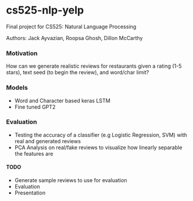 # cs525-nlp-yelp
Final project for CS525: Natural Language Processing

Authors: Jack Ayvazian, Roopsa Ghosh, Dillon McCarthy

### Motivation
How can we generate realistic reviews for restaurants given a rating (1-5 stars), text seed (to begin the review), and word/char limit?

### Models
* Word and Character based keras LSTM
* Fine tuned GPT2

### Evaluation
* Testing the accuracy of a classifier (e.g Logistic Regression, SVM) with real and generated reviews
* PCA Analysis on real/fake reviews to visualize how linearly separable the features are

#### TODO
* Generate sample reviews to use for evaluation
* Evaluation
* Presentation
